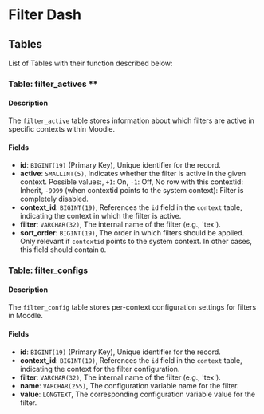 # Filter Dash

## Tables

List of Tables with their function described below:

### Table: filter_actives **

#### Description

The `filter_active` table stores information about which filters are active in specific contexts within Moodle.

#### Fields

- **id**: `BIGINT(19)` (Primary Key), Unique identifier for the record.
- **active**: `SMALLINT(5)`, Indicates whether the filter is active in the given context. Possible values:, `+1`: On, `-1`: Off, No row with this contextid: Inherit, `-9999` (when contextid points to the system context): Filter is completely disabled.
- **context_id**: `BIGINT(19)`, References the `id` field in the `context` table, indicating the context in which the filter is active.
- **filter**: `VARCHAR(32)`, The internal name of the filter (e.g., 'tex').
- **sort_order**: `BIGINT(19)`, The order in which filters should be applied. Only relevant if `contextid` points to the system context. In other cases, this field should contain `0`.

### Table: filter_configs

#### Description

The `filter_config` table stores per-context configuration settings for filters in Moodle.

#### Fields

- **id**: `BIGINT(19)` (Primary Key), Unique identifier for the record.
- **context_id**: `BIGINT(19)`, References the `id` field in the `context` table, indicating the context for the filter configuration.
- **filter**: `VARCHAR(32)`, The internal name of the filter (e.g., 'tex').
- **name**: `VARCHAR(255)`, The configuration variable name for the filter.
- **value**: `LONGTEXT`, The corresponding configuration variable value for the filter.
